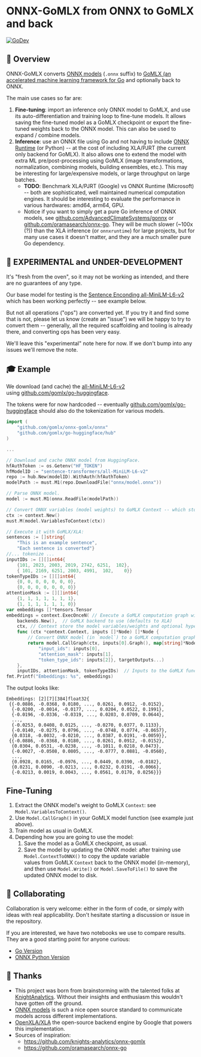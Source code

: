 # ONNX-GoMLX from ONNX to GoMLX and back

[![GoDev](https://img.shields.io/badge/go.dev-reference-007d9c?logo=go&logoColor=white)](https://pkg.go.dev/github.com/gomlx/onnx-gomlx?tab=doc)

## 📖 Overview
ONNX-GoMLX converts [ONNX models](https://onnx.ai/) (`.onnx` suffix) to 
[GoMLX (an accelerated machine learning framework for Go](https://github.com/gomlx/gomlx) and optionally back to ONNX.

The main use cases so far are:

1. **Fine-tuning**: import an inference only ONNX model to GoMLX, and use its auto-differentiation and training loop to
   fine-tune models. It allows saving the fine-tuned model as a GoMLX checkpoint or export the fine-tuned weights
   back to the ONNX model. This can also be used to expand / combine models.
2. **Inference**: use an ONNX file using Go and not having to include [ONNX Runtime](https://onnxruntime.ai/) (or Python)
   -- at the cost of including XLA/PJRT (the current only backend for GoMLX). It also allows one to extend the
   model with extra ML pre/post-processing using GoMLX (image transformations, normalization, combining models,
   building ensembles, etc.). This may be interesting for large/expensive models, or large throughput on large
   batches.
    * **TODO**: Benchmark XLA/PJRT (Google) vs ONNX Runtime (Microsoft) -- both are sophisticated, well maintained
      numerical computation engines. It should be interesting to evaluate the performance in various hardwares: 
      amd64, arm64, GPU.
    * Notice if you want to simply get a pure Go inference of ONNX models, see 
      [github.com/AdvancedClimateSystems/gonnx](https://github.com/AdvancedClimateSystems/gonnx) or
      [github.com/oramasearch/onnx-go](https://github.com/oramasearch/onnx-go). They will be much slower (~100x (?)) than 
      the XLA inference (or `onnxruntime`) for large projects, but for many use cases it doesn't matter, and they
      are a much smaller pure Go dependency.
      

## 🚧 **EXPERIMENTAL and UNDER-DEVELOPMENT**

It's "fresh from the oven", so it may not be working as intended, and there are no guarantees of any type.

Our base model for testing is the [Sentence Enconding all-MiniLM-L6-v2](https://huggingface.co/sentence-transformers/all-MiniLM-L6-v2)
which has been working perfectly -- see example below.

But not all operations ("ops") are converted yet. If you try it and find some that is not, please let us know (create an "issue")
we will be happy to try to convert them -- generally, all the required scaffolding and tooling is already there, and
converting ops has been very easy.

We'll leave this "experimental" note here for now. If we don't bump into any issues we'll remove the note.

## 🎓 Example

We download (and cache) the [all-MiniLM-L6-v2](https://huggingface.co/sentence-transformers/all-MiniLM-L6-v2)  
using [github.com/gomlx/go-huggingface](https://github.com/gomlx/go-huggingface).

The tokens were for now hardcoded -- eventually [github.com/gomlx/go-huggingface](https://github.com/gomlx/go-huggingface) should also
do the tokenization for various models.

```go
import (
	"github.com/gomlx/onnx-gomlx/onnx"
    "github.com/gomlx/go-huggingface/hub"
)

...

// Download and cache ONNX model from HuggingFace.
hfAuthToken := os.Getenv("HF_TOKEN")
hfModelID := "sentence-transformers/all-MiniLM-L6-v2"
repo := hub.New(modelID).WithAuth(hfAuthToken)
modelPath := must.M1(repo.DownloadFile("onnx/model.onnx"))

// Parse ONNX model.
model := must.M1(onnx.ReadFile(modelPath))

// Convert ONNX variables (model weights) to GoMLX Context -- which stores variables and can be checkpointed (saved):
ctx := context.New()
must.M(model.VariablesToContext(ctx))

// Execute it with GoMLX/XLA:
sentences := []string{
    "This is an example sentence",
    "Each sentence is converted"}
//... tokenize ...
inputIDs := [][]int64{
    {101, 2023, 2003, 2019, 2742, 6251,  102},
    { 101, 2169, 6251, 2003, 4991,  102,    0}}
tokenTypeIDs := [][]int64{
    {0, 0, 0, 0, 0, 0, 0},
    {0, 0, 0, 0, 0, 0, 0}}
attentionMask := [][]int64{
    {1, 1, 1, 1, 1, 1, 1},
    {1, 1, 1, 1, 1, 1, 0}}
var embeddings []*tensors.Tensor
embeddings = context.ExecOnceN( // Execute a GoMLX computation graph with a context
	backends.New(),  // GoMLX backend to use (defaults to XLA) 
	ctx, // Context store the model variables/weights and optional hyperparameters.
	func (ctx *context.Context, inputs []*Node) []*Node {
		// Convert ONNX model (in `model`) to a GoMLX computation graph. It returns a slice of values (with only one for this model)
		return model.CallGraph(ctx, inputs[0].Graph(), map[string]*Node{
			"input_ids": inputs[0],
			"attention_mask": inputs[1],
			"token_type_ids": inputs[2]}, targetOutputs...)
	}, 
	inputIDs, attentionMask, tokenTypeIDs)  // Inputs to the GoMLX function.
fmt.Printf("Embeddings: %s", embeddings)
```

The output looks like:

```
Embeddings: [2][7][384]float32{
 {{-0.0886, -0.0368, 0.0180, ..., 0.0261, 0.0912, -0.0152},
  {-0.0200, -0.0014, -0.0177, ..., 0.0204, 0.0522, 0.1991},
  {-0.0196, -0.0336, -0.0319, ..., 0.0203, 0.0709, 0.0644},
  ...,
  {-0.0253, 0.0408, 0.0125, ..., -0.0270, 0.0377, 0.1133},
  {-0.0140, -0.0275, 0.0796, ..., -0.0748, 0.0774, -0.0657},
  {0.0318, -0.0032, -0.0210, ..., 0.0387, 0.0191, -0.0059}},
 {{-0.0886, -0.0368, 0.0180, ..., 0.0261, 0.0912, -0.0152},
  {0.0304, 0.0531, -0.0238, ..., -0.1011, 0.0218, 0.0473},
  {-0.0027, -0.0508, 0.0805, ..., -0.0777, 0.0881, -0.0560},
  ...,
  {0.0928, 0.0165, -0.0976, ..., 0.0449, 0.0390, -0.0182},
  {0.0231, 0.0090, -0.0213, ..., 0.0232, 0.0191, -0.0066},
  {-0.0213, 0.0019, 0.0043, ..., 0.0561, 0.0170, 0.0256}}}
```

## Fine-Tuning

1. Extract the ONNX model's weight to GoMLX `Context`: see `Model.VariablesToContext()`.
2. Use `Model.CallGraph()` in your GoMLX model function (see example just above).
3. Train model as usual in GoMLX.
4. Depending how you are going to use the model:
   1. Save the model as a GoMLX checkpoint, as usual.
   2. Save the model by updating the ONNX model: after training use `Model.ContextToONNX()` to copy the update variable  
      values from GoMLX `Context` back to the ONNX model (in-memory), and then use `Model.Write()` or 
      `Model.SaveToFile()` to save the updated ONNX model to disk.
   
## 🤝 Collaborating

Collaboration is very welcome: either in the form of code, or simply with ideas with real applicability. Don't
hesitate starting a discussion or issue in the repository.

If you are interested, we have two notebooks we use to compare results. They are a good starting point for anyone curious:

* [Go Version](https://github.com/gomlx/onnx-gomlx/blob/main/onnx-go.ipynb)
* [ONNX Python Version](https://github.com/gomlx/onnx-gomlx)

## 🥳 Thanks

* This project was born from brainstorming with the talented folks at [KnightAnalytics](https://www.knightsanalytics.com/).
  Without their insights and enthusiasm this wouldn't have gotten off the ground.
* [ONNX models](https://onnx.ai/) is such a nice open source standard to communicate models across different implementations.
* [OpenXLA/XLA](https://github.com/openxla/xla) the open-source backend engine by Google that powers this implementation.
* Sources of inspiration:
  * https://github.com/knights-analytics/onnx-gomlx
  * https://github.com/oramasearch/onnx-go
